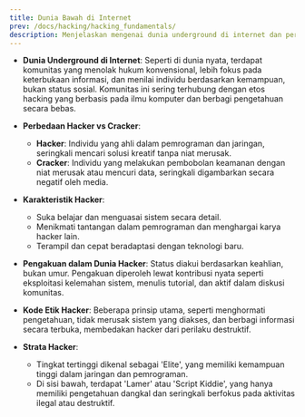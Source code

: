 ```yaml
---
title: Dunia Bawah di Internet
prev: /docs/hacking/hacking_fundamentals/
description: Menjelaskan mengenai dunia underground di internet dan perbedaan antara hacker dan cracker.
---
```


- **Dunia Underground di Internet**: Seperti di dunia nyata, terdapat komunitas yang menolak hukum konvensional, lebih fokus pada keterbukaan informasi, dan menilai individu berdasarkan kemampuan, bukan status sosial. Komunitas ini sering terhubung dengan etos hacking yang berbasis pada ilmu komputer dan berbagi pengetahuan secara bebas.

- **Perbedaan Hacker vs Cracker**:
    - **Hacker**: Individu yang ahli dalam pemrograman dan jaringan, seringkali mencari solusi kreatif tanpa niat merusak.
    - **Cracker**: Individu yang melakukan pembobolan keamanan dengan niat merusak atau mencuri data, seringkali digambarkan secara negatif oleh media.

- **Karakteristik Hacker**:
    - Suka belajar dan menguasai sistem secara detail.
    - Menikmati tantangan dalam pemrograman dan menghargai karya hacker lain.
    - Terampil dan cepat beradaptasi dengan teknologi baru.

- **Pengakuan dalam Dunia Hacker**: Status diakui berdasarkan keahlian, bukan umur. Pengakuan diperoleh lewat kontribusi nyata seperti eksploitasi kelemahan sistem, menulis tutorial, dan aktif dalam diskusi komunitas.

- **Kode Etik Hacker**: Beberapa prinsip utama, seperti menghormati pengetahuan, tidak merusak sistem yang diakses, dan berbagi informasi secara terbuka, membedakan hacker dari perilaku destruktif.

- **Strata Hacker**:
    - Tingkat tertinggi dikenal sebagai 'Elite', yang memiliki kemampuan tinggi dalam jaringan dan pemrograman.
    - Di sisi bawah, terdapat 'Lamer' atau 'Script Kiddie', yang hanya memiliki pengetahuan dangkal dan seringkali berfokus pada aktivitas ilegal atau destruktif.

